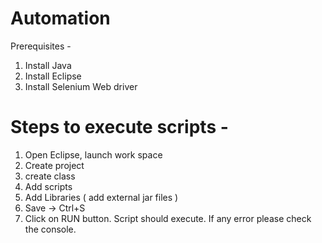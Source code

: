 # Automation

Prerequisites -
1. Install Java
2. Install Eclipse
3. Install Selenium Web driver

# Steps to execute scripts -

1. Open Eclipse, launch work space
2. Create project
3. create class
4. Add scripts
5. Add Libraries ( add external jar files )
6. Save -> Ctrl+S
7. Click on RUN button.
Script should execute. If any error please check the console.
